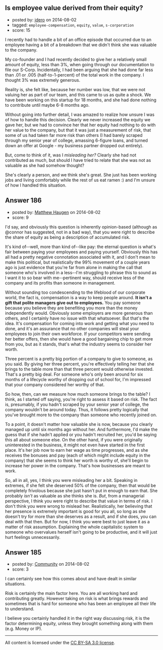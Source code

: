 ## Is employee value derived from their equity?

- posted by: [jdero](https://stackexchange.com/users/1972448/jdero) on 2014-08-02
- tagged: `employee-compensation`, `equity`, `value`, `s-corporation`
- score: 15

<p>I recently had to handle a bit of an office episode that occurred due to an employee having a bit of a breakdown that we didn't think she was valuable to the company.</p>

<p>My co-founder and I had recently decided to give her a relatively small amount of equity, less than 3%, when going through our documentation to file our S-Corp. Incidentally, I had been arguing that she had done far less than .01 or .005 (half-to-1-percent) of the total work in the company. I thought 3% was extremely generous.</p>

<p>Reality is, she felt like, because her number was low, that we were not valuing her as part of our team, and this came to us as quite a shock. We have been working on this startup for 18 months, and she had done nothing to contribute until maybe 6-8 months ago.</p>

<p>Without going into further detail, I was amazed to realize how unsure I was of how to handle this decision. Clearly we never increased the equity we gave her, but we had to convince her that her equity had nothing to do with her value to the company, but that it was just a measurement of risk, that some of us had taken far more risk than others (I had barely scraped through my senior year of college, amassing 6-figure loans, and turned down an offer at Google - my business partner dropped out entirely).</p>

<p>But, come to think of it, was I <em>misleading her?</em> Clearly she had not contributed as much, but should I have tried to relate that she was not as valuable as she had somehow thought?</p>

<p>She's clearly a person, and we think she's great. She just has been working jobs and living comfortably while the rest of us eat ramen :) and I'm unsure of how I handled this situation.</p>



## Answer 186

- posted by: [Matthew Haugen](https://stackexchange.com/users/1325646/matthew-haugen) on 2014-08-02
- score: 9

<p>I'd say, and obviously this question is inherently opinion-based (although as @connor has suggested, not in a bad way), that you were right to describe the share of equity as being a description of accumulated risk.</p>

<p>It's kind of--well, more than kind of--like pay: the eternal question is what's fair between paying your employees and paying yourself. Obviously this has all had a pretty negative connotation associated with it, and I don't mean to make this political, but realistically the 99% movement of a couple years ago is just evidence that you're far from alone in making the call that someone who's involved in a less--I'm struggling to phrase this to sound as I want it to so bear with me--pertinent way, should receive less of the company and its profits than someone in management.</p>

<p>Without sounding too condescending to the lifeblood of our corporate world, the fact is, compensation is a way to keep people around. <strong>It isn't a gift that polite managers give out to employees.</strong> You pay someone because you believe they are benefiting you more than the money independently would. Obviously some employers are more generous than others, and I certainly have no issue with that whatsoever. But that's the idea. It's compensation for coming into work and getting what you need to done, and it's an assurance that no other companies will steal your employees to join their own workforce. If your competitors were sending her better offers, then she would have a good bargaining chip to get more from you, but as it stands, that's what the industry seems to consider her worth.</p>

<p>Three percent is a pretty big portion of a company to give to someone, as you said. By giving her three percent, you're effectively telling her that she brings to the table more than that three percent would otherwise invested. That's a pretty big deal. For someone who's only been around for six months of a lifecycle worthy of dropping out of school for, I'm impressed that your company considered her worthy of that.</p>

<p>So how, then, can we measure how much someone brings to the table? I think, as I started off saying, you're right to assess it based on risk. The fact is, presumably, if you hadn't scraped by your senior year of college, the company wouldn't be around today. Thus, it follows pretty logically that you've brought more to the company than someone who recently joined on.</p>

<p>To a point, it doesn't matter how valuable she is now, because you clearly managed up until six months ago without her. And furthermore, I'd make the guess that if she hadn't applied or you hadn't recruited her, you'd be saying this all about someone else. On the other hand, if you were originally uninterested in the business, it might not even have started in the first place. It's her job now to earn her wage as time progresses, and as she receives the bonuses and pay (each of which might include equity in the company) that she seems to think her worth is worthy of, she'll begin to increase her power in the company. That's how businesses are meant to work.</p>

<p>So, all in all, yes, I think you were misleading her a bit. Speaking in extremes, if she felt she deserved 50% of the company, then that would be completely frivolous because she just hasn't put in enough to earn that. She probably <em>isn't</em> as valuable as she thinks she is. <em>But</em>, from a managerial perspective, I think you were right to describe that value in terms of risk. I don't think you were wrong to mislead her. Realistically, her believing that her presence is extremely important is good for you all, so long as she doesn't try for more than she deserves as a result, and if she does, you can deal with that then. But for now, I think you were best to just leave it as a matter of risk assumption. Explaining the whole capitalistic system to someone who overvalues herself isn't going to be productive, and it will just hurt feelings unnecessarily.</p>



## Answer 185

- posted by: [Community](https://stackexchange.com/users/-1/community) on 2014-08-02
- score: 3

<p>I can certainly see how this comes about and have dealt in similar situations.</p>

<p>Risk is certainly the main factor here. You are all working hard and contributing greatly. However taking on risk is what brings rewards and sometimes that is hard for someone who has been an employee all their life to understand.</p>

<p>I believe you certainly handled it in the right way discussing risk, it is the factor determining equity, unless they brought something along with them (e.g. Money or IP).</p>




---

All content is licensed under the [CC BY-SA 3.0 license](https://creativecommons.org/licenses/by-sa/3.0/).
